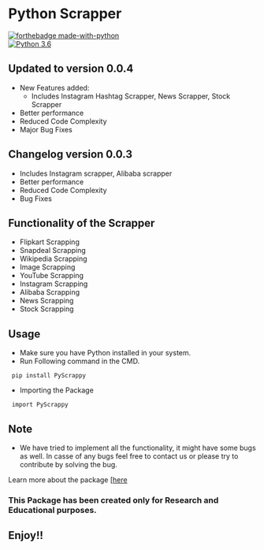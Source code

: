 # Python Scrapper

[![forthebadge made-with-python](http://ForTheBadge.com/images/badges/made-with-python.svg)](https://www.python.org/)                 
[![Python 3.6](https://img.shields.io/badge/python-3.6-blue.svg)](https://www.python.org/downloads/release/python-360/)   

## Updated to version 0.0.4

- New Features added:
  - Includes Instagram Hashtag Scrapper, News Scrapper, Stock Scrapper
- Better performance
- Reduced Code Complexity
- Major Bug Fixes

## Changelog version 0.0.3

- Includes Instagram scrapper, Alibaba scrapper
- Better performance
- Reduced Code Complexity
- Bug Fixes

## Functionality of the Scrapper

- Flipkart Scrapping
- Snapdeal Scrapping
- Wikipedia Scrapping
- Image Scrapping
- YouTube Scrapping
- Instagram Scrapping
- Alibaba Scrapping
- News Scrapping
- Stock Scrapping

## Usage

- Make sure you have Python installed in your system.
- Run Following command in the CMD.
 ```
  pip install PyScrappy
  ```
- Importing the Package
 ```
  import PyScrappy
  ```

## Note 
- We have tried to implement all the functionality, it might have some bugs as well. In casse of any bugs feel free to contact us or please try to contribute by solving the bug.

Learn more about the package [[here](https://vedaantsingh706.medium.com/web-scraping-in-python-using-the-all-new-pyscrappy-5c136ed6906b/)

### This Package has been created only for Research and Educational purposes.

## Enjoy!!
